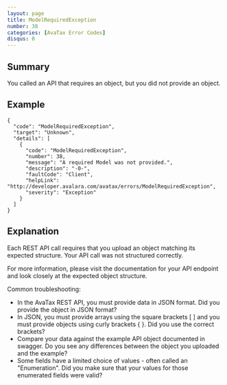 ```yaml
---
layout: page
title: ModelRequiredException
number: 38
categories: [AvaTax Error Codes]
disqus: 0
---
```


## Summary

You called an API that requires an object, but you did not provide an object.

## Example

    {
      "code": "ModelRequiredException",
      "target": "Unknown",
      "details": [
        {
          "code": "ModelRequiredException",
          "number": 38,
          "message": "A required Model was not provided.",
          "description": "-0-",
          "faultCode": "Client",
          "helpLink": "http://developer.avalara.com/avatax/errors/ModelRequiredException",
          "severity": "Exception"
        }
      ]
    }

## Explanation

Each REST API call requires that you upload an object matching its expected structure.  Your API call was not structured correctly.

For more information, please visit the documentation for your API endpoint and look closely at the expected object structure.

Common troubleshooting:
* In the AvaTax REST API, you must provide data in JSON format.  Did you provide the object in JSON format?
* In JSON, you must provide arrays using the square brackets [ ] and you must provide objects using curly brackets { }.  Did you use the correct brackets?
* Compare your data against the example API object documented in swagger.  Do you see any differences between the object you uploaded and the example?
* Some fields have a limited choice of values - often called an "Enumeration".  Did you make sure that your values for those enumerated fields were valid?
